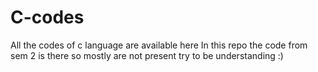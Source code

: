 # C-codes
All the codes of c language are available here
In this repo the code from sem 2 is there so mostly are not present try to be understanding :)
